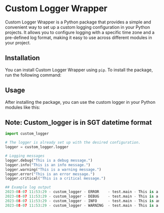 # Custom Logger Wrapper

Custom Logger Wrapper is a Python package that provides a simple and convenient way to set up a custom logging configuration in your Python projects. It allows you to configure logging with a specific time zone and a pre-defined log format, making it easy to use across different modules in your project.

## Installation

You can install Custom Logger Wrapper using `pip`. To install the package, run the following command:



## Usage

After installing the package, you can use the custom logger in your Python modules like this:

## Note: Custom_logger is in SGT datetime format

```python
import custom_logger

# The logger is already set up with the desired configuration.
logger = custom_logger.logger

# Logging messages
logger.debug("This is a debug message.")
logger.info("This is an info message.")
logger.warning("This is a warning message.")
logger.error("This is an error message.")
logger.critical("This is a critical message.")

## Example log output
2023-08-07 11:53:29 - custom_logger - ERROR    - test.main - This is a debug message
2023-08-07 11:53:29 - custom_logger - DEBUG    - test.main - This is a debug message
2023-08-07 11:53:29 - custom_logger - INFO     - test.main - This is an info message
2023-08-07 11:53:29 - custom_logger - WARNING  - test.main - This is a warning message

